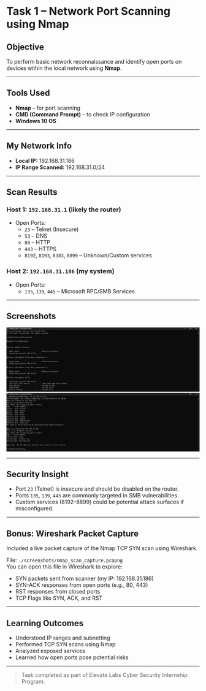 # Task 1 – Network Port Scanning using Nmap

## Objective
To perform basic network reconnaissance and identify open ports on devices within the local network using **Nmap**.

---

## Tools Used
- **Nmap** – for port scanning
- **CMD (Command Prompt)** – to check IP configuration
- **Windows 10 OS**

---

##  My Network Info
- **Local IP:** 192.168.31.186
- **IP Range Scanned:** 192.168.31.0/24

---

## Scan Results

### Host 1: `192.168.31.1` (likely the router)
- Open Ports:
  - `23` – Telnet (Insecure)
  - `53` – DNS
  - `80` – HTTP
  - `443` – HTTPS
  - `8192`, `8193`, `8383`, `8899` – Unknown/Custom services

### Host 2: `192.168.31.186` (my system)
- Open Ports:
  - `135`, `139`, `445` – Microsoft RPC/SMB Services

---

## Screenshots
![IP Configuration](./screenshots/ipconfig.png) 
![Nmap Scan](./screenshots/nmap_scan.png)

---

##  Security Insight
- Port `23` (Telnet) is insecure and should be disabled on the router.
- Ports `135`, `139`, `445` are commonly targeted in SMB vulnerabilities.
- Custom services (8192–8899) could be potential attack surfaces if misconfigured.

---

## Bonus: Wireshark Packet Capture

Included a live packet capture of the Nmap TCP SYN scan using Wireshark.

File: `./screenshots/nmap_scan_capture.pcapng`  
You can open this file in Wireshark to explore:

- SYN packets sent from scanner (my IP: 192.168.31.186)
- SYN-ACK responses from open ports (e.g., 80, 443)
- RST responses from closed ports
- TCP Flags like SYN, ACK, and RST

---

## Learning Outcomes
- Understood IP ranges and subnetting
- Performed TCP SYN scans using Nmap
- Analyzed exposed services
- Learned how open ports pose potential risks

---

> Task completed as part of Elevate Labs Cyber Security Internship Program.
